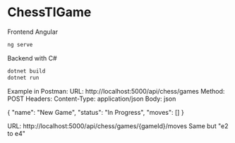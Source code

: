# ChessTlGame

Frontend Angular
```bash
ng serve
```
Backend with C#

```bash
dotnet build
dotnet run
```

Example in Postman:
URL: http://localhost:5000/api/chess/games
Method: POST
Headers: Content-Type: application/json
Body:
json

{
  "name": "New Game",
  "status": "In Progress",
  "moves": []
}

URL: http://localhost:5000/api/chess/games/{gameId}/moves
Same but
"e2 to e4"
